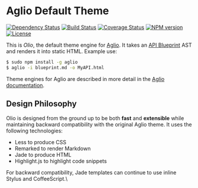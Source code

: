 # Aglio Default Theme

[![Dependency Status](http://img.shields.io/david/danielgtaylor/aglio-theme-olio.svg?style=flat)](https://david-dm.org/danielgtaylor/aglio-theme-olio) [![Build Status](http://img.shields.io/travis/danielgtaylor/aglio-theme-olio.svg?style=flat)](https://travis-ci.org/danielgtaylor/aglio-theme-olio) [![Coverage Status](http://img.shields.io/coveralls/danielgtaylor/aglio-theme-olio.svg?style=flat)](https://coveralls.io/r/danielgtaylor/aglio-theme-olio) [![NPM version](http://img.shields.io/npm/v/aglio-theme-olio.svg?style=flat)](https://www.npmjs.org/package/aglio-theme-olio) [![License](http://img.shields.io/npm/l/aglio-theme-olio.svg?style=flat)](https://www.npmjs.org/package/aglio-theme-olio)

This is *Olio*, the default theme engine for [Aglio](https://github.com/danielgtaylor/aglio). It takes an [API Blueprint](http://apiblueprint.org/) AST and renders it into static HTML. Example use:

```bash
$ sudo npm install -g aglio
$ aglio -i blueprint.md -o MyAPI.html
```

Theme engines for Aglio are described in more detail in the [Aglio documentation]().

## Design Philosophy
Olio is designed from the ground up to be both **fast** and **extensible** while maintaining backward compatibility with the original Aglio theme. It uses the following technologies:

* Less to produce CSS
* Remarked to render Markdown
* Jade to produce HTML
* Highlight.js to highlight code snippets

For backward compatibility, Jade templates can continue to use inline Stylus and CoffeeScript.\
